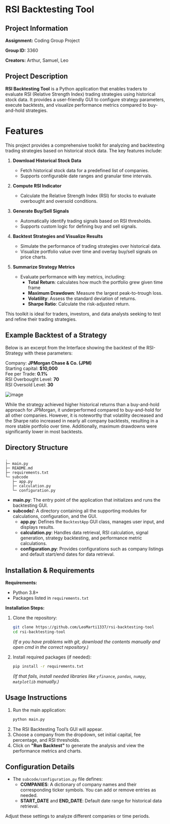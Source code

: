 # RSI Backtesting Tool

## Project Information

**Assignment:** Coding Group Project

**Group ID:** 3360

**Creators:** Arthur, Samuel, Leo  

## Project Description
**RSI Backtesting Tool** is a Python application that enables traders to evaluate RSI (Relative Strength Index) trading strategies using historical stock data. It provides a user-friendly GUI to configure strategy parameters, execute backtests, and visualize performance metrics compared to buy-and-hold strategies.

# Features

This project provides a comprehensive toolkit for analyzing and backtesting trading strategies based on historical stock data. The key features include:

1. **Download Historical Stock Data**  
   - Fetch historical stock data for a predefined list of companies.
   - Supports configurable date ranges and granular time intervals.

2. **Compute RSI Indicator**  
   - Calculate the Relative Strength Index (RSI) for stocks to evaluate overbought and oversold conditions.

3. **Generate Buy/Sell Signals**  
   - Automatically identify trading signals based on RSI thresholds.
   - Supports custom logic for defining buy and sell signals.

4. **Backtest Strategies and Visualize Results**  
   - Simulate the performance of trading strategies over historical data.
   - Visualize portfolio value over time and overlay buy/sell signals on price charts.

5. **Summarize Strategy Metrics**  
   - Evaluate performance with key metrics, including:
     - **Total Return**: calculates how much the portfolio grew given time frame     
     - **Maximum Drawdown**: Measure the largest peak-to-trough loss.
     - **Volatility**: Assess the standard deviation of returns.
     - **Sharpe Ratio**: Calculate the risk-adjusted return.

This toolkit is ideal for traders, investors, and data analysts seeking to test and refine their trading strategies.
## Example Backtest of a Strategy
Below is an excerpt from the Interface showing the backtest of the RSI-Strategy with these parameters:<br>


Company:                **JPMorgan Chase & Co. (JPM)**<br>
Starting capital:       **$10,000**<br>
Fee per Trade:          **0.1%**<br>
RSI Overbought Level:   **70**<br>
RSI Oversold Level:     **30**


![image](https://github.com/user-attachments/assets/9d384534-ff61-485d-9198-4a999ea7067e)<br>

While the strategy achieved higher historical returns than a buy-and-hold approach for JPMorgan, it underperformed compared to buy-and-hold for all other companies. However, it is noteworthy that volatility decreased and the Sharpe ratio increased in nearly all company backtests, resulting in a more stable portfolio over time. Additionally, maximum drawdowns were significantly lower in most backtests.

## Directory Structure
```
.
├─ main.py
├─ README.md
├─ requirements.txt
└─ subcode
   ├─ app.py
   ├─ calculation.py
   └─ configuration.py
```

- **main.py**: The entry point of the application that initializes and runs the backtesting GUI.
- **subcode/**: A directory containing all the supporting modules for calculations, configuration, and the GUI.
  - **app.py**: Defines the `BacktestApp` GUI class, manages user input, and displays results.
  - **calculation.py**: Handles data retrieval, RSI calculation, signal generation, strategy backtesting, and performance metric calculations.
  - **configuration.py**: Provides configurations such as company listings and default start/end dates for data retrieval.

## Installation & Requirements
**Requirements:**
- Python 3.8+
- Packages listed in `requirements.txt`

**Installation Steps:**
1. Clone the repository:
   ```bash
   git clone https://github.com/LeoMarti1337/rsi-backtesting-tool
   cd rsi-backtesting-tool
   ```
   *(If a you have problems with git, download the contents manually and open cmd in the correct repository.)*

2. Install required packages (if needed):
   ```bash
   pip install -r requirements.txt
   ```
   *(If that fails, install needed libraries like `yfinance`, `pandas`, `numpy`, `matplotlib` manually.)*

## Usage Instructions
1. Run the main application:
   ```bash
   python main.py
   ```
2. The RSI Backtesting Tool’s GUI will appear.  
3. Choose a company from the dropdown, set initial capital, fee percentage, and RSI thresholds.
4. Click on **"Run Backtest"** to generate the analysis and view the performance metrics and charts.

## Configuration Details
- The `subcode/configuration.py` file defines:
  - **COMPANIES**: A dictionary of company names and their corresponding ticker symbols. You can add or remove entries as needed.
  - **START_DATE** and **END_DATE**: Default date range for historical data retrieval.

Adjust these settings to analyze different companies or time periods.

